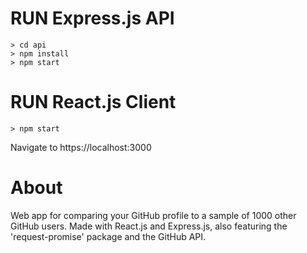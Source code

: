 # RUN Express.js API
    > cd api
    > npm install
    > npm start

# RUN React.js Client
    > npm start
Navigate to https://localhost:3000

# About

Web app for comparing your GitHub profile to a sample of 1000 other GitHub users. Made with React.js and Express.js, also featuring the 'request-promise' package and the GitHub API.
